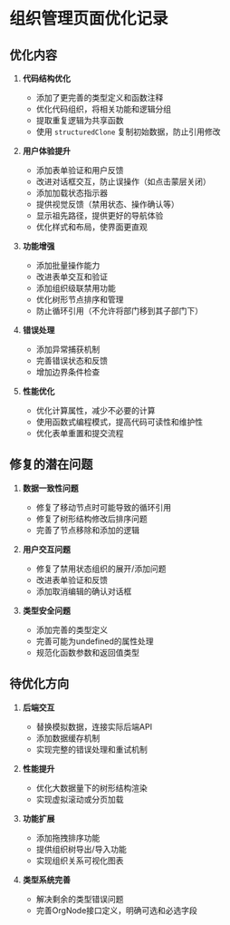 # 组织管理页面优化记录

## 优化内容

1. **代码结构优化**
   - 添加了更完善的类型定义和函数注释
   - 优化代码组织，将相关功能和逻辑分组
   - 提取重复逻辑为共享函数
   - 使用 `structuredClone` 复制初始数据，防止引用修改

2. **用户体验提升**
   - 添加表单验证和用户反馈
   - 改进对话框交互，防止误操作（如点击蒙层关闭）
   - 添加加载状态指示器
   - 提供视觉反馈（禁用状态、操作确认等）
   - 显示祖先路径，提供更好的导航体验
   - 优化样式和布局，使界面更直观

3. **功能增强**
   - 添加批量操作能力
   - 改进表单交互和验证
   - 添加组织级联禁用功能
   - 优化树形节点排序和管理
   - 防止循环引用（不允许将部门移到其子部门下）

4. **错误处理**
   - 添加异常捕获机制
   - 完善错误状态和反馈
   - 增加边界条件检查

5. **性能优化**
   - 优化计算属性，减少不必要的计算
   - 使用函数式编程模式，提高代码可读性和维护性
   - 优化表单重置和提交流程

## 修复的潜在问题

1. **数据一致性问题**
   - 修复了移动节点时可能导致的循环引用
   - 修复了树形结构修改后排序问题
   - 完善了节点移除和添加的逻辑

2. **用户交互问题**
   - 修复了禁用状态组织的展开/添加问题
   - 改进表单验证和反馈
   - 添加取消编辑的确认对话框

3. **类型安全问题**
   - 添加完善的类型定义
   - 完善可能为undefined的属性处理
   - 规范化函数参数和返回值类型

## 待优化方向

1. **后端交互**
   - 替换模拟数据，连接实际后端API
   - 添加数据缓存机制
   - 实现完整的错误处理和重试机制

2. **性能提升**
   - 优化大数据量下的树形结构渲染
   - 实现虚拟滚动或分页加载

3. **功能扩展**
   - 添加拖拽排序功能
   - 提供组织树导出/导入功能
   - 实现组织关系可视化图表

4. **类型系统完善**
   - 解决剩余的类型错误问题
   - 完善OrgNode接口定义，明确可选和必选字段 